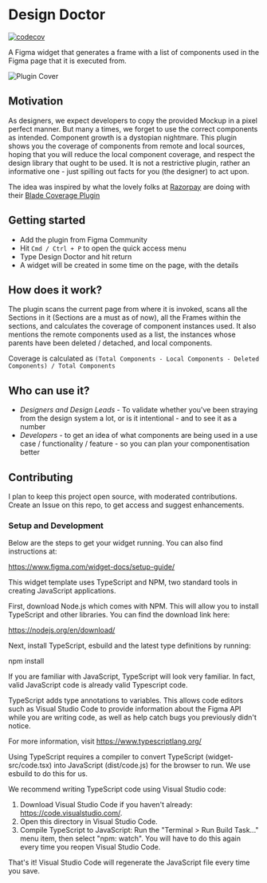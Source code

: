 # Design Doctor

[![codecov](https://codecov.io/gh/abbasdawood/design-doctor/branch/main/graph/badge.svg)](https://codecov.io/gh/abbasdawood/design-doctor)

A Figma widget that generates a frame with a list of components used in the Figma page that it is executed from.

![Plugin Cover](https://github.com/abbasdawood/design-doctor/assets/46668006/997f3553-b4da-4451-9297-628daf98c9fe)

## Motivation
As designers, we expect developers to copy the provided Mockup in a pixel perfect manner. But many a times, we forget to use the correct components as intended. Component growth is a dystopian nightmare. This plugin shows you the coverage of components from remote and local sources, hoping that you will reduce the local component coverage, and respect the design library that ought to be used. It is not a restrictive plugin, rather an informative one - just spilling out facts for you (the designer) to act upon.

The idea was inspired by what the lovely folks at [Razorpay](https://github.com/razorpay) are doing with their [Blade Coverage Plugin](https://github.com/razorpay/blade/tree/master/packages/plugin-figma-blade-coverage)

## Getting started
- Add the plugin from Figma Community
- Hit `Cmd / Ctrl + P` to open the quick access menu
- Type Design Doctor and hit return
- A widget will be created in some time on the page, with the details

## How does it work?
The plugin scans the current page from where it is invoked, scans all the Sections in it (Sections are a must as of now), all the Frames within the sections, and calculates the coverage of component instances used. It also mentions the remote components used as a list, the instances whose parents have been deleted / detached, and local components.

Coverage is calculated as 
`(Total Components - Local Components - Deleted Components) / Total Components`

## Who can use it?
- *Designers and Design Leads* - To validate whether you've been straying from the design system a lot, or is it intentional - and to see it as a number
- *Developers* - to get an idea of what components are being used in a use case / functionality / feature - so you can plan your componentisation better

## Contributing
I plan to keep this project open source, with moderated contributions. Create an Issue on this repo, to get access and suggest enhancements.

### Setup and Development
Below are the steps to get your widget running. You can also find instructions at:

https://www.figma.com/widget-docs/setup-guide/

This widget template uses TypeScript and NPM, two standard tools in creating JavaScript applications.

First, download Node.js which comes with NPM. This will allow you to install TypeScript and other
libraries. You can find the download link here:

https://nodejs.org/en/download/

Next, install TypeScript, esbuild and the latest type definitions by running:

npm install

If you are familiar with JavaScript, TypeScript will look very familiar. In fact, valid JavaScript code
is already valid Typescript code.

TypeScript adds type annotations to variables. This allows code editors such as Visual Studio Code
to provide information about the Figma API while you are writing code, as well as help catch bugs
you previously didn't notice.

For more information, visit https://www.typescriptlang.org/

Using TypeScript requires a compiler to convert TypeScript (widget-src/code.tsx) into JavaScript (dist/code.js)
for the browser to run. We use esbuild to do this for us.

We recommend writing TypeScript code using Visual Studio code:

1. Download Visual Studio Code if you haven't already: https://code.visualstudio.com/.
2. Open this directory in Visual Studio Code.
3. Compile TypeScript to JavaScript: Run the "Terminal > Run Build Task..." menu item,
   then select "npm: watch". You will have to do this again every time
   you reopen Visual Studio Code.

That's it! Visual Studio Code will regenerate the JavaScript file every time you save.

